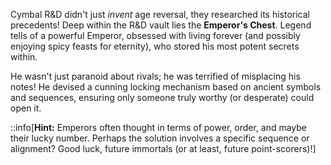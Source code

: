 Cymbal R&D didn't just *invent* age reversal, they researched its historical precedents! Deep within the R&D vault lies the **Emperor's Chest**. Legend tells of a powerful Emperor, obsessed with living forever (and possibly enjoying spicy feasts for eternity), who stored his most potent secrets within.

He wasn't just paranoid about rivals; he was terrified of misplacing his notes! He devised a cunning locking mechanism based on ancient symbols and sequences, ensuring only someone truly worthy (or desperate) could open it.

::info[**Hint:** Emperors often thought in terms of power, order, and maybe their lucky number. Perhaps the solution involves a specific sequence or alignment? Good luck, future immortals (or at least, future point-scorers)!]
